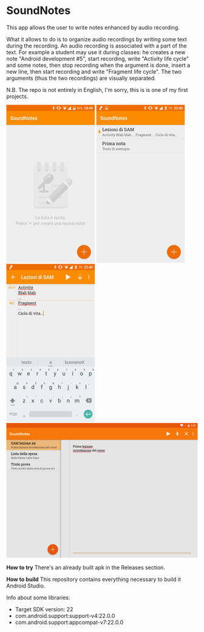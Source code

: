 # SoundNotes
This app allows the user to write notes enhanced by audio recording.

What it allows to do is to organize audio recordings by writing some text during the recording. An audio recording is associated with a part of the text. For example a student may use it during classes: he creates a new note "Android development #5", start recording, write "Activity life cycle" and some notes, then stop recording when the argument is done, insert a new line, then start recording and write "Fragment life cycle". The two arguments (thus the two recordings) are visually separated.

N.B. The repo is not entirely in English, I'm sorry, this is is one of my first projects.

![Main screen](/screenshots/1.png) ![Notes list](/screenshots/2.png) ![Editor](/screenshots/3.png) ![Tablet layout](/screenshots/4.png)

**How to try**
There's an already built apk in the Releases section.

**How to build**
This repository contains everything necessary to build it Android Studio.

Info about some libraries:
- Target SDK version: 22
- com.android.support:support-v4:22.0.0
- com.android.support:appcompat-v7:22.0.0